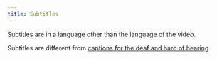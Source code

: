 ```yaml
---
title: Subtitles
---
```


Subtitles are in a language other than the language of the video. 

Subtitles are different from [captions for the deaf and hard of hearing](#captions-media-object).